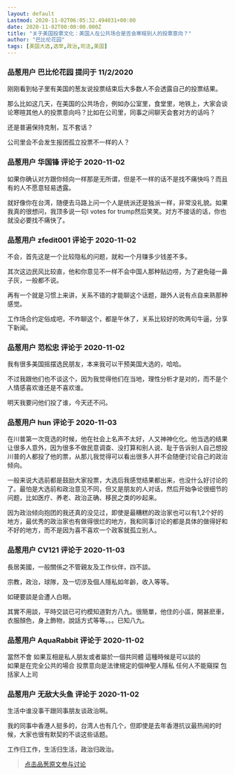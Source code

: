 ```yaml
---
layout: default
Lastmod: 2020-11-02T06:05:32.494031+00:00
date: 2020-11-02T00:00:00.000Z
title: "关于美国投票文化：美国人在公共场合是否会寒暄别人的投票意向？"
author: "巴比伦花园"
tags: [美国大选,选举,政治,司法,美国]
---
```



### 品葱用户 **巴比伦花园** 提问于 11/2/2020
    
刚刚看到帖子里有美国的葱友说投票结束后大多数人不会透露自己的投票结果。  
  
那么比如这几天，在美国的公共场合，例如办公室里，食堂里，地铁上，大家会谈论寒暄其他人的投票意向吗？比如在公司里，同事之间聊天会套对方的话吗？  
  
还是普遍保持克制，互不套话？  
  
公司里会不会发生报团孤立投票不一样的人？
    
                

### 品葱用户 **华国锋** 评论于 2020-11-02
        
如果你确认对方跟你倾向一样那是无所谓，但是不一样的话不是找不痛快吗？而且有的人不愿意轻易透露。  
  
就好像你在台湾，随便去马路上问一个人是统派还是独派一样，非常没礼貌。如果我真的很想问，我顶多说一句I votes for trump然后笑笑。对方不接话的话，你也就没必要找不痛快了。
        
                

### 品葱用户 **zfedit001** 评论于 2020-11-02
        
不会，首先这是一个比较隐私的问题，就和一个月赚多少钱差不多。  
  
其次这边民风比较直，他和你意见不一样不会中国人那种贴边唠，为了避免碰一鼻子灰，一般都不说。  
  
再有一个就是习惯上来讲，关系不错的才能聊这个话题，跟外人说有点自来熟那种感觉。  
  
工作场合约定俗成吧，不咋聊这个，都是午休了，关系比较好的吹两句牛逼，分享下新闻。
        
                

### 品葱用户 **范松忠** 评论于 2020-11-02
        
我有很多美国摇摆选民朋友，本来我可以干预美国大选的，哈哈。  
  
不过我跟他们也不谈这个，因为我觉得他们在当地，理性分析才是对的，而不是个人情感喜欢谁还是不喜欢谁。  
  
明天我要问他们投了谁，今天还不问。
        
                

### 品葱用户 **hun** 评论于 2020-11-03
        
在川普第一次竞选的时候，他在社会上名声不太好，人又神神化化。他当选的结果让很多人意外，因为很多不做民意调查、没打算和别人说、耻于告诉别人自己想投川普的人都投了他的票，从那儿我觉得可以看出很多人并不会随便讨论自己的政治倾向。  
  
一般来说大选前都是鼓励大家投票，大选后我感觉结果都出来，也没什么好讨论的了。最怕是大选前和政治意见不同，但又是朋友的人对话，然后开始争论很细节的问题，比如医疗、养老、政治正确、移民之类的吵起来。  
  
因为政治倾向抱团的我还真的没见过，即使是最糟糕的政治家也可以有1,2个好的地方，最优秀的政治家也有做得很烂的地方，我和同事讨论的都是具体的做得好和不好的地方，而不是因为喜不喜欢一个政客就孤立别人。
        
                

### 品葱用户 **CV121** 评论于 2020-11-03
        
長居美國，一般關係之不管親友及工作伙伴，四不談。  
  
宗教，政治，球隊，及一切涉及個人隱私如年齡，收入等等。  
  
如硬要談是会遭人白眼。  
  
其實不用談，平時交談已可约模知道對方八九。很簡單，他住的小區，開甚麽車，衣服顏色，身上飾物，說話方式等等。。。已知八九。
        
                

### 品葱用户 **AquaRabbit** 评论于 2020-11-02
        
當然不會 如果互相是私人朋友或者屬於一個共同體 這種時候是可以談的  
如果是在完全公共的場合 投票意向是法律規定的個神聖人隱私 任何人不能窺探 包括家人上司
        
                

### 品葱用户 **无敌大头鱼** 评论于 2020-11-02
        
生活中谁没事干跟同事朋友谈政治啊。  
  
我的同事中香港人挺多的，台湾人也有几个，但即使是去年香港抗议最热闹的时候，大家也很有默契的不谈这些话题。  
  
工作归工作，生活归生活，政治归政治。
        
                





> [点击品葱原文参与讨论](https://pincong.rocks/question/32963)

